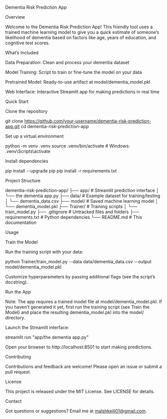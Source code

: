 Dementia Risk Prediction App

Overview

Welcome to the Dementia Risk Prediction App! This friendly tool uses a trained machine learning model to give you a quick estimate of someone’s likelihood of dementia based on factors like age, years of education, and cognitive test scores.

What’s Included

Data Preparation: Clean and process your dementia dataset

Model Training: Script to train or fine-tune the model on your data

Pretrained Model: Ready-to-use artifact at model/dementia_model.pkl

Web Interface: Interactive Streamlit app for making predictions in real time

Quick Start

Clone the repository

git clone https://github.com/your-username/dementia-risk-prediction-app.git
cd dementia-risk-prediction-app

Set up a virtual environment

python -m venv .venv
source .venv/bin/activate   # Windows: .venv\\Scripts\\activate

Install dependencies

pip install --upgrade pip
pip install -r requirements.txt

Project Structure

dementia-risk-prediction-app/
├── app/                         # Streamlit prediction interface
│   └── the dementia app.py
├── data/                        # Example dataset for training/testing
│   └── dementia_data.csv
├── model/                       # Saved machine learning model
│   └── dementia_model.pkl
├── Trainer/                     # Training scripts
│   └── train_model.py
├── .gitignore                   # Untracked files and folders
├── requirements.txt             # Python dependencies
└── README.md                    # This documentation

Usage

Train the Model

Run the training script with your data:

python Trainer/train_model.py --data data/dementia_data.csv --output model/dementia_model.pkl

Customize hyperparameters by passing additional flags (see the script’s docstring).

Run the App

Note: The app requires a trained model file at model/dementia_model.pkl. If you haven't generated it yet, first run the training script (see Train the Model) and place the resulting dementia_model.pkl into the model/ directory.

Launch the Streamlit interface:

streamlit run "app/the dementia app.py"

Open your browser to http://localhost:8501 to start making predictions.

Contributing

Contributions and feedback are welcome! Please open an issue or submit a pull request.

License

This project is released under the MIT License. See LICENSE for details.

Contact

Got questions or suggestions? Email me at malshkeili01@gmail.com.

